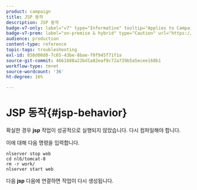 ```yaml
---
product: campaign
title: JSP 동작
description: JSP 동작
badge-v7-only: label="v7" type="Informative" tooltip="Applies to Campaign Classic v7 only"
badge-v7-prem: label="on-premise & hybrid" type="Caution" url="https://experienceleague.adobe.com/docs/campaign-classic/using/installing-campaign-classic/architecture-and-hosting-models/hosting-models-lp/hosting-models.html" tooltip="Applies to on-premise and hybrid deployments only"
audience: production
content-type: reference
topic-tags: troubleshooting
exl-id: 858d00d0-7c65-43be-8bae-f0f945f71f1a
source-git-commit: 4661688a22bd1a82eaf9c72a739b5a5ecee168b1
workflow-type: tm+mt
source-wordcount: '36'
ht-degree: 16%

---
```


# JSP 동작{#jsp-behavior}



확실한 경우 **jsp** 작업이 성공적으로 실행되지 않았습니다. 다시 컴파일해야 합니다.

이에 대해 다음 명령을 입력합니다.

```
nlserver stop web
cd nl6/tomcat-8
rm -r work/
nlserver start web
```

다음 **jsp** 다음에 연결하면 작업이 다시 생성됩니다.
